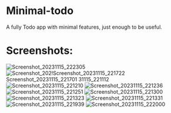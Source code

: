 # Minimal-todo
A fully Todo app with minimal features, just enough to be useful.

# Screenshots:

![Screenshot_20231115_222305](https://github.com/sondt28/minimal-todo/assets/89345307/db89ffbf-4e95-4648-8a1d-f3046cd9f106)
![Screenshot_202!![Screenshot_20231115_221722](https://github.com/sondt28/minimal-todo/assets/89345307/1d1ded28-eaf5-4fb9-a054-2ea05e5b9acd)
[Screenshot_20231115_221701](https://github.com/sondt28/minimal-todo/assets/89345307/d88c9df7-0686-4eca-93ab-c54b82f6009a)
31115_221112](https://github.com/sondt28/minimal-todo/assets/89345307/929ce314-13b2-4248-b8ff-9378ab98049d)
![Screenshot_20231115_221210](https://github.com/sondt28/minimal-todo/assets/89345307/e96eae81-4965-4c87-9f75-c5430a03f091)
![Screenshot_20231115_221236](https://github.com/sondt28/minimal-todo/assets/89345307/a223217a-01f0-4ab6-8ecc-fc6931b707ff)
![Screenshot_20231115_221251](https://github.com/sondt28/minimal-todo/assets/89345307/67b68f6b-dbd0-4c70-bc97-9370f6381a3c)
![Screenshot_20231115_221300](https://github.com/sondt28/minimal-todo/assets/89345307/6dca47c7-087a-4918-ba09-72ced5ad5503)
![Screenshot_20231115_221323](https://github.com/sondt28/minimal-todo/assets/89345307/575e91dc-43ee-4f39-aa60-dbb2419ff78a)
![Screenshot_20231115_221331](https://github.com/sondt28/minimal-todo/assets/89345307/ab30d9da-fbbe-426d-b4f1-630efccc4795)
![Screenshot_20231115_221939](https://github.com/sondt28/minimal-todo/assets/89345307/3c098d32-651d-4321-b03b-31759903ce6e)
![Screenshot_20231115_222000](https://github.com/sondt28/minimal-todo/assets/89345307/da4eb1bb-16ed-43b3-bac3-78a82a5f1d4e)

